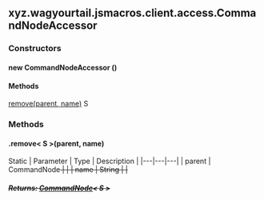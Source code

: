 

xyz.wagyourtail.jsmacros.client.access.CommandNodeAccessor
----------------------------------------------------------

#### 

### Constructors

#### new CommandNodeAccessor ()




#### Methods

[remove(parent, name)](#remove-CommandNode-String-)
S



### Methods

#### .remove< S >(parent, name)

Static
| Parameter | Type | Description |
|---|---|---|
| parent | CommandNode<S> |  |
| name | String |  |

##### Returns: [CommandNode](https://wagyourtail.xyz/Projects/MinecraftMappingViewer/App?mapping=INTERMEDIARY,YARN&version=1.20.5&search=com/mojang/brigadier/tree/CommandNode)< S >




